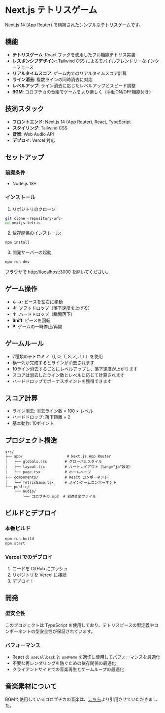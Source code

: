 # Next.js テトリスゲーム

Next.js 14 (App Router) で構築されたシンプルなテトリスゲームです。

## 機能

- **テトリスゲーム**: React フックを使用したフル機能テトリス実装
- **レスポンシブデザイン**: Tailwind CSS によるモバイルフレンドリーなインターフェース
- **リアルタイムスコア**: ゲーム内でのリアルタイムスコア計算
- **ライン消去**: 複数ラインの同時消去に対応
- **レベルアップ**: ライン消去に応じたレベルアップとスピード調整
- **BGM**: コロブチカの音楽でゲームをより楽しく（手動ON/OFF機能付き）

## 技術スタック

- **フロントエンド**: Next.js 14 (App Router), React, TypeScript
- **スタイリング**: Tailwind CSS
- **音楽**: Web Audio API
- **デプロイ**: Vercel 対応

## セットアップ

### 前提条件

- Node.js 18+ 

### インストール

1. リポジトリのクローン:
```bash
git clone <repository-url>
cd nextjs-tetris
```

2. 依存関係のインストール:
```bash
npm install
```

3. 開発サーバーの起動:
```bash
npm run dev
```

ブラウザで [http://localhost:3000](http://localhost:3000) を開いてください。

## ゲーム操作

- **← →**: ピースを左右に移動
- **↓**: ソフトドロップ（落下速度を上げる）
- **↑**: ハードドロップ（瞬間落下）
- **Shift**: ピースを回転
- **P**: ゲームの一時停止/再開

## ゲームルール

- 7種類のテトロミノ（I, O, T, S, Z, J, L）を使用
- 横一列が完成するとラインが消去されます
- 10ライン消去するごとにレベルアップし、落下速度が上がります
- スコアは消去したライン数とレベルに応じて計算されます
- ハードドロップでボーナスポイントを獲得できます

## スコア計算

- ライン消去: 消去ライン数 × 100 × レベル
- ハードドロップ: 落下距離 × 2
- 基本動作: 10ポイント

## プロジェクト構造

```
src/
├── app/                    # Next.js App Router
│   ├── globals.css        # グローバルスタイル
│   ├── layout.tsx         # ルートレイアウト（lang="ja"設定）
│   └── page.tsx           # ホームページ
├── components/            # React コンポーネント
│   └── TetrisGame.tsx     # メインゲームコンポーネント
└── public/
    └── audio/
        └── コロブチカ.mp3  # BGM音楽ファイル
```

## ビルドとデプロイ

### 本番ビルド

```bash
npm run build
npm start
```

### Vercel でのデプロイ

1. コードを GitHub にプッシュ
2. リポジトリを Vercel に接続
3. デプロイ！

## 開発

### 型安全性

このプロジェクトは TypeScript を使用しており、テトリスピースの型定義やコンポーネントの型安全性が保証されています。

### パフォーマンス

- React の `useCallback` と `useMemo` を適切に使用してパフォーマンスを最適化
- 不要な再レンダリングを防ぐための依存関係の最適化
- クライアントサイドでの音楽再生とゲームループの最適化

## 音楽素材について

BGMで使用しているコロブチカの音楽は、[こちら](https://www.s-pst.info/12dl_mp3/dl_mp3_1.htm)より引用させていただきました。